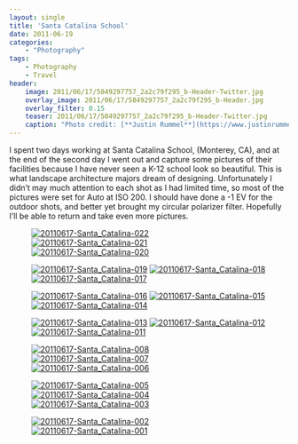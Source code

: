 ```yaml
---
layout: single
title: 'Santa Catalina School'
date: 2011-06-19
categories:
    - "Photography"
tags:
    - Photography
    - Travel
header:
    image: 2011/06/17/5849297757_2a2c79f295_b-Header-Twitter.jpg
    overlay_image: 2011/06/17/5849297757_2a2c79f295_b-Header.jpg
    overlay_filter: 0.15
    teaser: 2011/06/17/5849297757_2a2c79f295_b-Header-Twitter.jpg 		# Shrink image to 575 width
    caption: "Photo credit: [**Justin Rummel**](https://www.justinrummel.com)"
---
```

I spent two days working at Santa Catalina School, (Monterey, CA), and at the end of the second day I went out and capture some pictures of their facilities because I have never seen a K-12 school look so beautiful. This is what landscape architecture majors dream of designing. Unfortunately I didn’t may much attention to each shot as I had limited time, so most of the pictures were set for Auto at ISO 200. I should have done a -1 EV for the outdoor shots, and better yet brought my circular polarizer filter. Hopefully I’ll be able to return and take even more pictures.

<figure class="third">
<a href="https://www.flickr.com/photos/justinrummel/5849866578/"><img src="https://farm3.static.flickr.com/2513/5849866578_4dd072eab6_m.jpg" title="20110617-Santa_Catalina-022" /></a>
<a href="https://www.flickr.com/photos/justinrummel/5849297757/"><img src="https://farm6.static.flickr.com/5196/5849297757_2a2c79f295_m.jpg" title="20110617-Santa_Catalina-021" /></a>
<a href="https://www.flickr.com/photos/justinrummel/5849310905/"><img src="https://farm3.static.flickr.com/2779/5849310905_428cdd3d73_m.jpg" title="20110617-Santa_Catalina-020" /></a>
</figure>
<figure class="third">
<a href="https://www.flickr.com/photos/justinrummel/5849865176/"><img src="https://farm6.static.flickr.com/5235/5849865176_00df418df0_m.jpg" title="20110617-Santa_Catalina-019" /></a>
<a href="https://www.flickr.com/photos/justinrummel/5849309607/"><img src="https://farm6.static.flickr.com/5236/5849309607_7a66682274_m.jpg" title="20110617-Santa_Catalina-018" /></a>
<a href="https://www.flickr.com/photos/justinrummel/5849308531/"><img src="https://farm3.static.flickr.com/2580/5849308531_85d24b0d06_m.jpg" title="20110617-Santa_Catalina-017" /></a>
</figure>
<figure class="third">
<a href="https://www.flickr.com/photos/justinrummel/5849862404/"><img src="https://farm4.static.flickr.com/3104/5849862404_95426ac711_m.jpg" title="20110617-Santa_Catalina-016" /></a>
<a href="https://www.flickr.com/photos/justinrummel/5849861798/"><img src="https://farm3.static.flickr.com/2656/5849861798_b08eb3c26b_m.jpg" title="20110617-Santa_Catalina-015" /></a>
<a href="https://www.flickr.com/photos/justinrummel/5849306553/"><img src="https://farm4.static.flickr.com/3415/5849306553_54b6a1a0e4_m.jpg" title="20110617-Santa_Catalina-014" /></a>
</figure>
<figure class="third">
<a href="https://www.flickr.com/photos/justinrummel/5849305785/"><img src="https://farm4.static.flickr.com/3224/5849305785_e5d2579a97_m.jpg" title="20110617-Santa_Catalina-013" /></a>
<a href="https://www.flickr.com/photos/justinrummel/5849305263/"><img src="https://farm3.static.flickr.com/2485/5849305263_16f49f4340_m.jpg" title="20110617-Santa_Catalina-012" /></a>
<a href="https://www.flickr.com/photos/justinrummel/5849304857/"><img src="https://farm4.static.flickr.com/3149/5849304857_4be4f31f6b_m.jpg" title="20110617-Santa_Catalina-011" /></a>
</figure>
<figure class="third">
<a href="https://www.flickr.com/photos/justinrummel/5849858688/"><img src="https://farm4.static.flickr.com/3309/5849858688_220d97e61a_m.jpg" title="20110617-Santa_Catalina-008" /></a>
<a href="https://www.flickr.com/photos/justinrummel/5849858032/"><img src="https://farm6.static.flickr.com/5275/5849858032_4786a43255_m.jpg" title="20110617-Santa_Catalina-007" /></a>
<a href="https://www.flickr.com/photos/justinrummel/5849302601/"><img src="https://farm4.static.flickr.com/3032/5849302601_74e7a2f143_m.jpg" title="20110617-Santa_Catalina-006" /></a>
</figure>
<figure class="third">
<a href="https://www.flickr.com/photos/justinrummel/5849856334/"><img src="https://farm6.static.flickr.com/5229/5849856334_953280c8f9_m.jpg" title="20110617-Santa_Catalina-005" /></a>
<a href="https://www.flickr.com/photos/justinrummel/5849301111/"><img src="https://farm4.static.flickr.com/3516/5849301111_e4491da1a7_m.jpg" title="20110617-Santa_Catalina-004" /></a>
<a href="https://www.flickr.com/photos/justinrummel/5849300411/"><img src="https://farm4.static.flickr.com/3179/5849300411_035c2378d8_m.jpg" title="20110617-Santa_Catalina-003" /></a>
</figure>
<figure class="third">
<a href="https://www.flickr.com/photos/justinrummel/5849854238/"><img src="https://farm4.static.flickr.com/3061/5849854238_dbbd9170a1_m.jpg" title="20110617-Santa_Catalina-002" /></a>
<a href="https://www.flickr.com/photos/justinrummel/5849853336/"><img src="https://farm6.static.flickr.com/5021/5849853336_236667739e_m.jpg" title="20110617-Santa_Catalina-001" /></a>
</figure>
